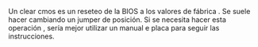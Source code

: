 Un clear cmos es un reseteo de la BIOS a los valores de fábrica . Se suele hacer cambiando un jumper de posición. Si se necesita hacer esta
operación , sería mejor utilizar un manual e placa para seguir las instrucciones.
